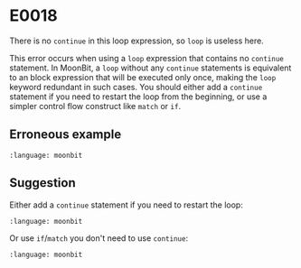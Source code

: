 # E0018

There is no `continue` in this loop expression, so `loop` is useless here.

This error occurs when using a `loop` expression that contains no `continue`
statement. In MoonBit, a `loop` without any `continue` statements is equivalent
to an block expression that will be executed only once, making the `loop`
keyword redundant in such cases. You should either add a `continue` statement if
you need to restart the loop from the beginning, or use a simpler control flow
construct like `match` or `if`.

## Erroneous example

```{literalinclude} /sources/error_codes/0018_error/top.mbt
:language: moonbit
```

## Suggestion

Either add a `continue` statement if you need to restart the loop:

```{literalinclude} /sources/error_codes/0018_fixed/top.mbt
:language: moonbit
```

Or use `if`/`match` you don't need to use `continue`:

```{literalinclude} /sources/error_codes/0018_fixed/top_1.mbt
:language: moonbit
```
